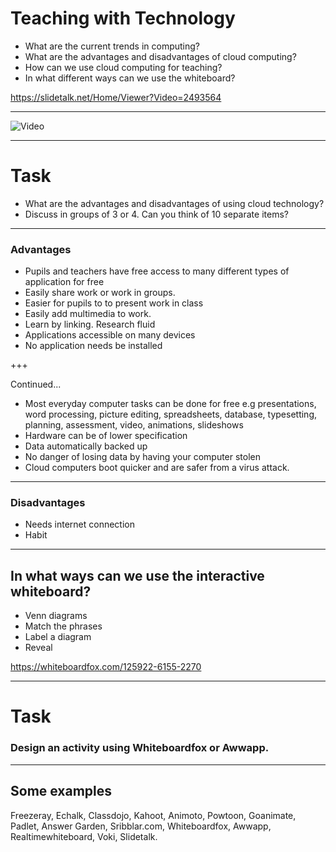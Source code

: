 # Teaching with Technology

- What are the current trends in computing?
- What are the advantages and disadvantages of cloud computing?
- How can we use cloud computing for teaching?
- In what different ways can we use the whiteboard?

https://slidetalk.net/Home/Viewer?Video=2493564

---
![Video](https://www.youtube.com/embed/3oz1oy5ME6Q)

---
# Task

- What are the advantages and disadvantages of using cloud technology?
- Discuss in groups of 3 or 4. Can you think of 10 separate items?
---
### Advantages
- Pupils and teachers have free access to many different types of application for free
- Easily share work or work in groups.
- Easier for pupils to to present work in class
- Easily add multimedia to work.
- Learn by linking. Research fluid
- Applications accessible on many devices
- No application needs be installed

+++

 Continued...
 
- Most everyday computer tasks can be done for free e.g presentations, word processing, picture editing, spreadsheets, database, typesetting, planning, assessment, video, animations, slideshows
- Hardware can be of lower specification
- Data automatically backed up
- No danger of losing data by having your computer stolen
- Cloud computers boot quicker and are safer from a virus attack.
---
### Disadvantages
- Needs internet connection
- Habit

---
## In what ways can we use the interactive whiteboard?
- Venn diagrams
- Match the phrases
- Label a diagram
- Reveal

https://whiteboardfox.com/125922-6155-2270

---

# Task
### Design an activity using Whiteboardfox or Awwapp.

---
## Some examples
Freezeray, Echalk, Classdojo, Kahoot, Animoto, Powtoon, Goanimate, Padlet, Answer Garden, Sribblar.com, Whiteboardfox, Awwapp, Realtimewhiteboard, Voki, Slidetalk.


